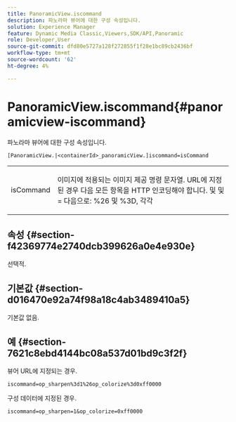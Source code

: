 ```yaml
---
title: PanoramicView.iscommand
description: 파노라마 뷰어에 대한 구성 속성입니다.
solution: Experience Manager
feature: Dynamic Media Classic,Viewers,SDK/API,Panoramic
role: Developer,User
source-git-commit: dfd80e5727a128f272855f1f28e1bc89cb2436bf
workflow-type: tm+mt
source-wordcount: '62'
ht-degree: 4%

---
```


# PanoramicView.iscommand{#panoramicview-iscommand}

파노라마 뷰어에 대한 구성 속성입니다.

` [PanoramicView.|<containerId>_panoramicView.]iscommand=isCommand `

<table id="table_43A84C1044574A6FAB8CE67D71AAD5EC"> 
 <tbody> 
  <tr> 
   <td colname="col1"> <p> <span class="codeph"> <span class="varname"> isCommand</span> </span> </p> </td> 
   <td colname="col2"> <p> 이미지에 적용되는 이미지 제공 명령 문자열.  URL에 지정된 경우 다음 모든 항목을 HTTP 인코딩해야 합니다. <span class="codeph"> 및</span> 및 <span class="codeph"> =</span> 다음으로: <span class="codeph"> %26</span> 및 <span class="codeph"> %3D</span>, 각각 </p> </td> 
  </tr> 
 </tbody> 
</table>


## 속성 {#section-f42369774e2740dcb399626a0e4e930e}

선택적.

## 기본값 {#section-d016470e92a74f98a18c4ab3489410a5}

기본값 없음.

## 예 {#section-7621c8ebd4144bc08a537d01bd9c3f2f}

뷰어 URL에 지정되는 경우.

```
iscommand=op_sharpen%3d1%26op_colorize%3d0xff0000
```

구성 데이터에 지정된 경우.

```
iscommand=op_sharpen=1&op_colorize=0xff0000
```
